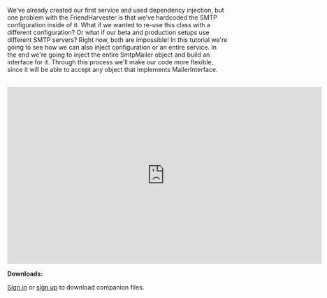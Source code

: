 We’ve already created our first service and used dependency injection, but one problem with the FriendHarvester is that we’ve hardcoded the SMTP configuration inside of it. What if we wanted to re-use this class with a different configuration? Or what if our beta and production setups use different SMTP servers? Right now, both are impossible! In this tutorial we're going to see how we can also inject configuration or an entire service. In the end we're going to inject the entire SmtpMailer object and build an interface for it. Through this process we'll make our code more flexible, since it will be able to accept any object that implements MailerInterface.

</br>
<iframe src="http://drupalize.me/ajax/dmeembed/7X6YT6KTAOYXHYQSCVTZ6STGDADZMJAR" width="720" height="405" frameborder="0" scrolling="no" allowfullscreen></iframe>
</br>

**Downloads:**

[Sign in](https://drupalize.me/user/login?destination=node/1782%3Fp%3D1780) or [sign up](https://drupalize.me/pricing) to download companion files.

